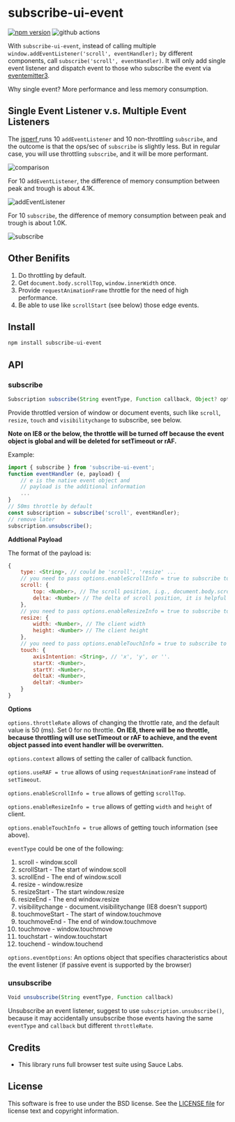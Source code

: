 # subscribe-ui-event

[![npm version](https://badge.fury.io/js/subscribe-ui-event.svg)](http://badge.fury.io/js/subscribe-ui-event)
![github actions](https://github.com/yahoo/subscribe-ui-event/actions/workflows/test.js.yml/badge.svg)

With `subscribe-ui-event`, instead of calling multiple `window.addEventListener('scroll', eventHandler);` by different components, call `subscribe('scroll', eventHandler)`. It will only add single event listener and dispatch event to those who subscribe the event via [eventemitter3](https://github.com/primus/EventEmitter3).

Why single event? More performance and less memory consumption.

## Single Event Listener v.s. Multiple Event Listeners

The [jsperf ](http://jsperf.com/subscribe-v-s-addeventlistener/2) runs 10 `addEventListener` and 10 non-throttling `subscribe`, and the outcome is that the ops/sec of `subscribe` is slightly less. But in regular case, you will use throttling `subscribe`, and it will be more performant.

![comparison](https://cloud.githubusercontent.com/assets/2044960/9611594/6167df1c-5095-11e5-8abc-c81ff4d13ce6.png)

For 10 `addEventListener`, the difference of memory consumption between peak and trough is about 4.1K.

![addEventListener](https://cloud.githubusercontent.com/assets/2044960/9611614/778bc452-5095-11e5-80d9-be9379df9956.png)

For 10 `subscribe`, the difference of memory consumption between peak and trough is about 1.0K.

![subscribe](https://cloud.githubusercontent.com/assets/2044960/9611619/7c293652-5095-11e5-8d27-29a0d2d167cc.png)

## Other Benifits

1.  Do throttling by default.
2.  Get `document.body.scrollTop`, `window.innerWidth` once.
3.  Provide `requestAnimationFrame` throttle for the need of high performance.
4.  Be able to use like `scrollStart` (see below) those edge events.

## Install

```bash
npm install subscribe-ui-event
```

## API

### subscribe

```js
Subscription subscribe(String eventType, Function callback, Object? options)
```

Provide throttled version of window or document events, such like `scroll`, `resize`, `touch` and `visibilitychange` to subscribe, see below.

**Note on IE8 or the below, the throttle will be turned off because the event object is global and will be deleted for setTimeout or rAF.**

Example:

```js
import { subscribe } from 'subscribe-ui-event';
function eventHandler (e, payload) {
    // e is the native event object and
    // payload is the additional information
    ...
}
// 50ms throttle by default
const subscription = subscribe('scroll', eventHandler);
// remove later
subscription.unsubscribe();
```

**Addtional Payload**

The format of the payload is:

```js
{
    type: <String>, // could be 'scroll', 'resize' ...
    // you need to pass options.enableScrollInfo = true to subscribe to get the following data
    scroll: {
        top: <Number>, // The scroll position, i.g., document.body.scrollTop
        delta: <Number> // The delta of scroll position, it is helpful for scroll direction
    },
    // you need to pass options.enableResizeInfo = true to subscribe to get the following data
    resize: {
        width: <Number>, // The client width
        height: <Number> // The client height
    },
    // you need to pass options.enableTouchInfo = true to subscribe to get the following data
    touch: {
        axisIntention: <String>, // 'x', 'y', or ''.
        startX: <Number>,
        startY: <Number>,
        deltaX: <Number>,
        deltaY: <Number>
    }
}
```

**Options**

`options.throttleRate` allows of changing the throttle rate, and the default value is 50 (ms). Set 0 for no throttle. **On IE8, there will be no throttle, because throttling will use setTimeout or rAF to achieve, and the event object passed into event handler will be overwritten.**

`options.context` allows of setting the caller of callback function.

`options.useRAF = true` allows of using `requestAnimationFrame` instead of `setTimeout`.

`options.enableScrollInfo = true` allows of getting `scrollTop`.

`options.enableResizeInfo = true` allows of getting `width` and `height` of client.

`options.enableTouchInfo = true` allows of getting touch information (see above).

`eventType` could be one of the following:

1.  scroll - window.scoll
2.  scrollStart - The start of window.scoll
3.  scrollEnd - The end of window.scoll
4.  resize - window.resize
5.  resizeStart - The start window.resize
6.  resizeEnd - The end window.resize
7.  visibilitychange - document.visibilitychange (IE8 doesn't support)
8.  touchmoveStart - The start of window.touchmove
9.  touchmoveEnd - The end of window.touchmove
10. touchmove - window.touchmove
11. touchstart - window.touchstart
12. touchend - window.touchend

`options.eventOptions`: An options object that specifies characteristics about the event listener (if passive event is supported by the browser)

### unsubscribe

```js
Void unsubscribe(String eventType, Function callback)
```

Unsubscribe an event listener, suggest to use `subscription.unsubscribe()`, because it may accidentally unsubscribe those events having the same `eventType` and `callback` but different `throttleRate`.

## Credits

-   This library runs full browser test suite using Sauce Labs.

## License

This software is free to use under the BSD license.
See the [LICENSE file](./LICENSE.md) for license text and copyright information.
